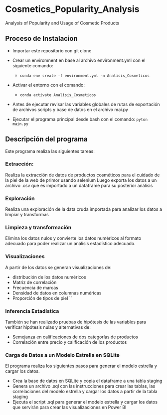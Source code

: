 # Cosmetics_Popularity_Analysis

Analysis of Popularity and Usage of Cosmetic Products

  

## Proceso de Instalacion

  

* Importar este repositorio con git clone

* Crear un enviromnent en base al archivo environment.yml con el siguiente comando:
	* `conda env create -f environment.yml -n Analisis_Cosmeticos`
* Activar el entorno con el comando:
	* `conda activate Analisis_Cosmeticos`
* Antes de ejecutar revisar las variables globales de rutas de exportación de archivos scripts y base de datos en el archivo mai.py
* Ejecutar el programa principal desde bash con el comando: `pyton main.py`

## Descripción del programa

Este programa realiza las siguientes tareas:

### Extracción:
Realiza la extracción de datos de productos cosméticos para el cuidado de la piel de la web de primor usando selenium
Luego exporta los datos a un archivo .csv que es importado a un dataframe para su posterior análisis

### Exploración
Realiza una exploración de la data cruda importada para analizar los datos a limpiar y transformas

### Limpieza y transformación
Elimina los datos nulos y convierte los datos numéricos al formato adecuado para poder realizar un análisis estadístico adecuado.

### Visualizaciones
A partir de los datos se generan visualizaciones de:
* distribución de los datos numéricos
* Matriz de correlación
* Frecuencia de marcas
* Densidad de datos en columnas numéricas
* Proporción de tipos de piel
``
### Inferencia Estadística
También se han realizado pruebas de hipótesis de las variables para verificar hipótesis nulas y alternativas de:
* Semejanza en calificaciones de dos categorías de productos
* Correlación entre precio y calificación de los productos

### Carga de Datos a un Modelo Estrella en SQLite
El programa realiza los siguientes pasos para generar el modelo estrella  y cargar los datos.
* Crea la base de datos en SQLite y copia el dataframe a una tabla staging
* Genera un archivo .sql con las instrucciones para crear las tablas, las correlaciones del modelo estrella y cargar los datos a partir de la tabla staging
* Ejecuta el script .sql para generar el modelo estrella y cargar los datos que servirán para crear las visualizaciones en Power BI
